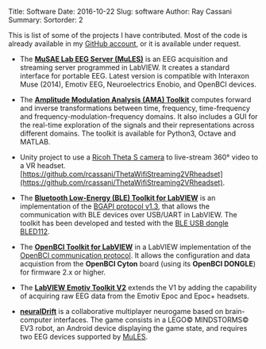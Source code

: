 Title: Software
Date: 2016-10-22
Slug: software
Author: Ray Cassani
Summary:
Sortorder: 2

This is list of some of the projects I have contributed. Most of the code is already available in my [GitHub account](https://github.com/rcassani), or it is available under request.

* The [**MuSAE Lab EEG Server (MuLES)**](https://github.com/MuSAELab/MuLES) is an EEG acquisition and streaming server programmed in LabVIEW. It creates a standard interface for portable EEG. Latest version is compatible with Interaxon Muse (2014), Emotiv EEG, Neuroelectrics Enobio, and OpenBCI devices.  


* The [**Amplitude Modulation Analysis (AMA) Toolkit**](https://github.com/MuSAELab/amplitude-modulation-analysis-module) computes forward and inverse transformations between time, frequency, time-frequency and frequency-modulation-frequency domains. It also includes a GUI for the real-time exploration of the signals and their representations across different domains. The toolkit is available for Python3, Octave and MATLAB.


* Unity project to use a [Ricoh Theta S camera](https://theta360.com/en/about/theta/s.html) to live-stream 360° video to a VR headset.  
[https://github.com/rcassani/ThetaWifiStreaming2VRheadset](https://github.com/rcassani/ThetaWifiStreaming2VRheadset).

* The [**Bluetooth Low-Energy (BLE) Toolkit for LabVIEW**](https://github.com/MuSAELab/BLE-Toolkit-LabVIEW) is an implementation of the [BGAPI protocol v1.3](http://www.silabs.com/documents/login/reference-manuals/Bluetooth_Smart_Software-BLE-1.3-API-RM.pdf), that allows the communication with BLE devices over USB/UART in LabVIEW. The toolkit has been developed and tested with the [BLE USB dongle BLED112](http://www.silabs.com/products/wireless/bluetooth/bluetooth-low-energy-modules/ble121lr-bluetooth-smart-long-range-module1).  

* The [**OpenBCI Toolkit for LabVIEW**](https://github.com/rcassani/OpenBCI-Toolkit-LabVIEW) in a LabVIEW implementation of the [OpenBCI communication protocol](http://docs.openbci.com/OpenBCI%20Software/04-OpenBCI_Cyton_SDK). It allows the configuration and data acquistion from the **OpenBCI Cyton** board (using its **OpenBCI DONGLE**) for firmware 2.x or higher.

* The [**LabVIEW Emotiv Toolkit V2**](https://forums.ni.com/t5/Example-Programs/LabVIEW-Emotiv-Toolkit-V2/ta-p/3493301?profile.language=en) extends the V1 by adding the capability of acquiring raw EEG data from the Emotiv Epoc and Epoc+ headsets.

* [**neuralDrift**](https://github.com/hubertjb/neuraldrift) is a collaborative multiplayer neurogame based on brain-computer interfaces. The game consists in a LEGO&copy; MINDSTORMS&copy; EV3 robot, an Android device displaying the game state, and requires two EEG devices supported by [MuLES](https://github.com/MuSAELab/MuLES).
